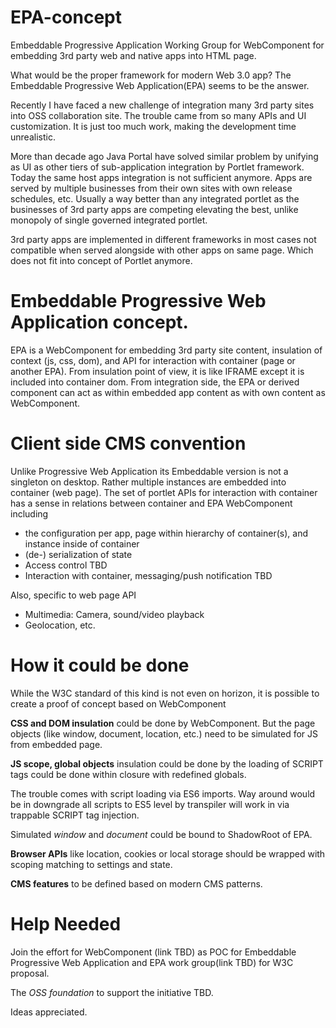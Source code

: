 # EPA-concept
Embeddable Progressive Application Working Group for WebComponent for embedding 3rd party web and native apps into HTML page.

What would be the proper framework for modern Web 3.0 app? The Embeddable Progressive Web Application(EPA) seems to be the answer.

Recently I have faced a new challenge of integration many 3rd party sites into OSS collaboration site. The trouble came from so many APIs and UI customization. It is just too much work, making the development time unrealistic.

More than decade ago Java Portal have solved similar problem by unifying as UI as other tiers of sub-application integration by Portlet framework. Today the same host apps integration is not sufficient anymore. Apps are served by multiple businesses from their own sites with own release schedules, etc. Usually a way better than any integrated portlet as the businesses of 3rd party apps are competing elevating the best, unlike monopoly of single governed integrated portlet. 

3rd party apps are implemented in different frameworks in most cases not compatible when served alongside with other apps on same page. Which does not fit into concept of Portlet anymore.

# Embeddable Progressive Web Application concept.
EPA is a WebComponent for embedding 3rd party site content, insulation of context (js, css, dom), and API for interaction with container (page or another EPA). From insulation point of view, it is like IFRAME except it is included into container dom. From integration side, the EPA or derived component can act as within embedded app content as with own content as WebComponent.

# Client side CMS convention
Unlike Progressive Web Application its Embeddable version is not a singleton on desktop. Rather multiple instances are embedded into container (web page).
The set of portlet APIs for interaction with container has a sense in relations between container and EPA WebComponent including
* the configuration per app, page within hierarchy of container(s), and instance inside of container
* (de-) serialization of state
* Access control TBD
* Interaction with container, messaging/push notification TBD

Also, specific to web page API
* Multimedia: Camera, sound/video playback
* Geolocation, etc.

# How it could be done
While the W3C standard of this kind is not even on horizon, it is possible to create a proof of concept based on WebComponent

**CSS and DOM insulation** could be done by WebComponent.  But the page objects (like window, document, location, etc.) need to be simulated for JS from embedded page.

**JS scope, global objects** insulation could be done by the loading of SCRIPT tags could be done within closure with redefined globals.

The trouble comes with script loading via ES6 imports. Way around would be in downgrade all scripts to ES5 level by transpiler will work in via trappable SCRIPT tag injection.

Simulated _window_ and _document_ could be bound to ShadowRoot of EPA.

**Browser APIs** like location, cookies or local storage should be wrapped with scoping matching to settings and state.
 
**CMS features** to be defined based on modern CMS patterns.

# Help Needed
Join the effort for <embed-page> WebComponent (link TBD) as POC for Embeddable Progressive Web Application and EPA work group(link TBD) for W3C proposal.

The _OSS foundation_ to support the initiative TBD. 

Ideas appreciated.

